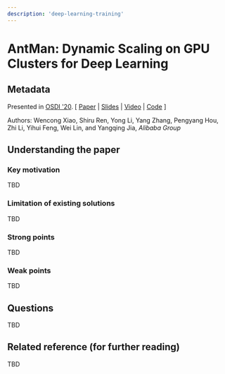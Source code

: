```yaml
---
description: 'deep-learning-training'
---
```


# AntMan: Dynamic Scaling on GPU Clusters for Deep Learning

## Metadata

Presented in [OSDI '20](https://www.usenix.org/conference/osdi20/presentation/xiao). [ [Paper](https://www.usenix.org/system/files/osdi20-xiao.pdf) | [Slides](https://www.usenix.org/sites/default/files/conference/protected-files/osdi20_slides_xiao.pdf) | [Video](https://www.youtube.com/watch?v=8PSzcqL0eUA) | [Code](https://github.com/alibaba/GPU-scheduler-for-deep-learning) ]

Authors: Wencong Xiao, Shiru Ren, Yong Li, Yang Zhang, Pengyang Hou, Zhi Li, Yihui Feng, Wei Lin, and Yangqing Jia, *Alibaba Group*

## Understanding the paper

### Key motivation

TBD

### Limitation of existing solutions

TBD

### Strong points

TBD

### Weak points

TBD

## Questions

TBD

## Related reference \(for further reading\)

TBD
